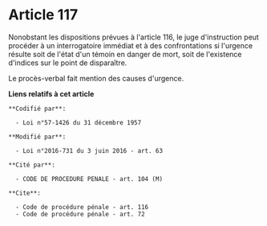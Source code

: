 # Article 117

Nonobstant les dispositions prévues à l'article 116, le juge d'instruction peut procéder à un interrogatoire immédiat et à
des confrontations si l'urgence résulte soit de l'état d'un témoin en danger de mort, soit de l'existence d'indices sur le
point de disparaître.

Le procès-verbal fait mention des causes d'urgence.

**Liens relatifs à cet article**

	**Codifié par**:

	  - Loi n°57-1426 du 31 décembre 1957

	**Modifié par**:

	  - Loi n°2016-731 du 3 juin 2016 - art. 63

	**Cité par**:

	  - CODE DE PROCEDURE PENALE - art. 104 (M)

	**Cite**:

	  - Code de procédure pénale - art. 116
	  - Code de procédure pénale - art. 72
